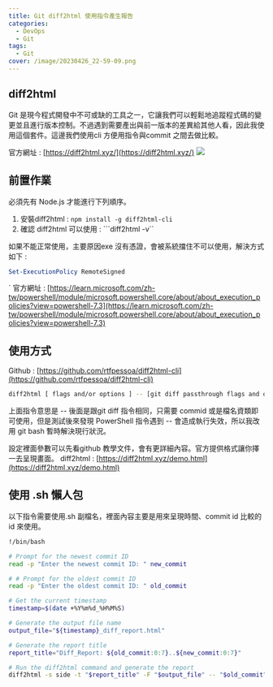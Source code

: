 ```yaml
---
title: Git diff2html 使用指令產生報告
categories: 
  - DevOps
  - Git
tags: 
  - Git
cover: /image/20230426_22-59-09.png
---
```


## diff2html
Git 是現今程式開發中不可或缺的工具之一，它讓我們可以輕鬆地追蹤程式碼的變更並且進行版本控制。不過遇到需要產出與前一版本的差異給其他人看，因此我使用這個套件。這邊我們使用cli 方便用指令與commit 之間去做比較。

官方網址 : [https://diff2html.xyz/](https://diff2html.xyz/)
![](/image/20230426_22-59-09.png)


## 前置作業
必須先有 Node.js 才能進行下列順序。
1. 安裝diff2html : ```npm install -g diff2html-cli```
2. 確認 diff2html 可以使用 : ```diff2html -v``

如果不能正常使用，主要原因exe 沒有憑證，會被系統擋住不可以使用，解決方式如下 :
```powershell
Set-ExecutionPolicy RemoteSigned
```
`
官方網址 : [https://learn.microsoft.com/zh-tw/powershell/module/microsoft.powershell.core/about/about_execution_policies?view=powershell-7.3](https://learn.microsoft.com/zh-tw/powershell/module/microsoft.powershell.core/about/about_execution_policies?view=powershell-7.3)


## 使用方式
Github : [https://github.com/rtfpessoa/diff2html-cli](https://github.com/rtfpessoa/diff2html-cli)

```bash
diff2html [ flags and/or options ] -- [git diff passthrough flags and options]
```
上面指令意思是 -- 後面是跟git diff 指令相同，只需要 commid 或是檔名資類即可使用，但是測試後來發現 PowerShell 指令遇到 -- 會造成執行失效，所以我改用 git bash 暫時解決現行狀況。

設定裡面參數可以先看github 教學文件，會有更詳細內容。官方提供格式讓你擇一去呈現畫面。
diff2html : [https://diff2html.xyz/demo.html](https://diff2html.xyz/demo.html)

## 使用 .sh 懶人包
以下指令需要使用.sh 副檔名，裡面內容主要是用來呈現時間、commit id 比較的id 來使用。
```bash
!/bin/bash

# Prompt for the newest commit ID
read -p "Enter the newest commit ID: " new_commit

# # Prompt for the oldest commit ID
read -p "Enter the oldest commit ID: " old_commit

# Get the current timestamp
timestamp=$(date +%Y%m%d_%H%M%S)

# Generate the output file name
output_file="${timestamp}_diff_report.html"

# Generate the report title
report_title="Diff_Report: ${old_commit:0:7}..${new_commit:0:7}"

# Run the diff2html command and generate the report
diff2html -s side -t "$report_title" -F "$output_file" -- "$old_commit" "$new_commit"

```